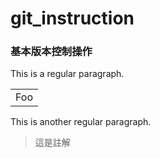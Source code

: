 # git_instruction

### 基本版本控制操作
This is a regular paragraph.

<table>
    <tr>
        <td>Foo</td>
    </tr>
</table>

This is another regular paragraph.
>這是註解
